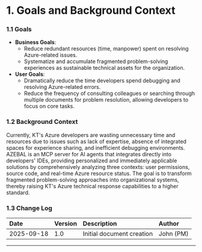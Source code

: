 # 1. Goals and Background Context

### **1.1 Goals**
* **Business Goals**:
    * Reduce redundant resources (time, manpower) spent on resolving Azure-related issues.
    * Systematize and accumulate fragmented problem-solving experiences as sustainable technical assets for the organization.
* **User Goals**:
    * Dramatically reduce the time developers spend debugging and resolving Azure-related errors.
    * Reduce the frequency of consulting colleagues or searching through multiple documents for problem resolution, allowing developers to focus on core tasks.

### **1.2 Background Context**
Currently, KT's Azure developers are wasting unnecessary time and resources due to issues such as lack of expertise, absence of integrated spaces for experience sharing, and inefficient debugging environments. AZEBAL is an MCP server for AI agents that integrates directly into developers' IDEs, providing personalized and immediately applicable solutions by comprehensively analyzing three contexts: user permissions, source code, and real-time Azure resource status. The goal is to transform fragmented problem-solving approaches into organizational systems, thereby raising KT's Azure technical response capabilities to a higher standard.

### **1.3 Change Log**
| Date | Version | Description | Author |
| :--- | :--- | :--- | :--- |
| 2025-09-18 | 1.0 | Initial document creation | John (PM) |

---
